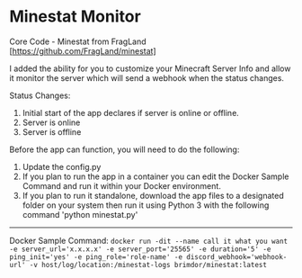 # Minestat Monitor
Core Code - Minestat from FragLand [https://github.com/FragLand/minestat]

I added the ability for you to customize your Minecraft Server Info and allow it monitor the server which will send a webhook when the status changes.


Status Changes:
1. Initial start of the app declares if server is online or offline.
2. Server is online
3. Server is offline


Before the app can function, you will need to do the following:
1. Update the config.py
2. If you plan to run the app in a container you can edit the Docker Sample Command and run it within your Docker environment.
3. If you plan to run it standalone, download the app files to a designated folder on your system then run it using Python 3 with the following command 'python minestat.py'

----------

Docker Sample Command:
`docker run -dit --name call it what you want -e server_url='x.x.x.x' -e server_port='25565' -e duration='5' -e ping_init='yes' -e ping_role='role-name' -e discord_webhook='webhook-url' -v host/log/location:/minestat-logs brimdor/minestat:latest`

